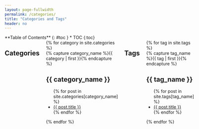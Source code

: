 ```yaml
---
layout: page-fullwidth
permalink: /categories/
title: "Categories and Tags"
header: no
---
```


<div class="row">
<div class="medium-4 medium-push-8 columns" markdown="1">
<div class="panel radius" markdown="1">
**Table of Contents**
{: #toc }
*  TOC
{:toc}
</div>
</div><!-- /.medium-4.columns -->

<div class="medium-8 medium-pull-4 columns" markdown="1">

## Categories

<div>
{% for category in site.categories %}
<div>
    {% capture category_name %}{{ category | first }}{% endcapture %}
    <h2 style="font-size:rem-calc(29);">{{ category_name }}</h2>
    <ul>
    {% for post in site.categories[category_name] %}
    <li><a href="{{ site.url }}{{ site.baseurl }}{{ post.url }}">{{ post.title }}</a></li>
    {% endfor %}
    </ul>
    </div>
{% endfor %}
</div>

## Tags

<div>
{% for tag in site.tags %}
<div>
    {% capture tag_name %}{{ tag | first }}{% endcapture %}
    <h2 style="font-size:rem-calc(29);">{{ tag_name }}</h2>
    <ul>
    {% for post in site.tags[tag_name] %}
    <li><a href="{{ site.url }}{{ site.baseurl }}{{ post.url }}">{{ post.title }}</a></li>
    {% endfor %}
    </ul>
    </div>
{% endfor %}
</div>